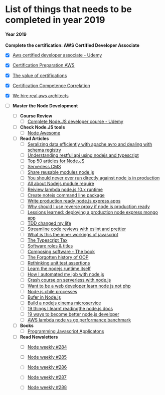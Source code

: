 # List of things that needs to be completed in year 2019

#### Year 2019
**Complete the certification: AWS Certified Developer Associate**
  - [x] [Aws certified developer associate - Udemy](https://www.udemy.com/aws-certified-developer-associate-dva-c01/)
  - [x] [Certification Preparation AWS](https://aws.amazon.com/certification/certification-prep/)
  - [x] [The value of certifications](https://read.acloud.guru/the-value-of-an-aws-certification-b326779c9679)
  - [x] [Certification Competence Correlation](https://martinfowler.com/bliki/CertificationCompetenceCorrelation.html)
  - [x] [We hire real aws architects ](https://medium.com/linux-academy/we-hire-real-aws-solutions-architects-not-paper-certified-ones-e17bd28ba487)
 
- [ ] **Master the Node Development**
  - [ ] **Course Review**
    - [ ] [Complete Node.JS developer course - Udemy](https://www.udemy.com/the-complete-nodejs-developer-course-2)
  - [ ] **Check Node.JS tools**
    - [ ] [Node Awesome](https://github.com/sindresorhus/awesome-nodejs)
  - [ ] **Read Articles**
    - [ ] [Seralizing data efficiently with apache avro and dealing with schema registry](https://www.sderosiaux.com/articles/2017/03/02/serializing-data-efficiently-with-apache-avro-and-dealing-with-a-schema-registry/)
    - [ ] [Understanding restful api using nodejs and typescript](https://blog.bitsrc.io/understanding-a-restful-api-using-node-js-and-typescript-6f9cede6b579)
    - [ ] [Top 50 articles for Node.JS](https://medium.mybridge.co/learn-node-js-from-top-50-articles-for-the-past-year-v-2019-2ec0a6a2cfa2)
    - [ ] [Serverless CMS](https://hackernoon.com/building-webiny-a-serverless-cms-51bde9b5b3bf)
    - [ ] [Share reusable modules node.js](https://hackernoon.com/how-to-easily-share-reusable-modules-in-node-js-at-scale-daaab9f0f41d)
    - [ ] [You should never ever run directly against node js in production](https://medium.freecodecamp.org/you-should-never-ever-run-directly-against-node-js-in-production-maybe-7fdfaed51ec6)
    - [ ] [All about Nodejs module require](https://medium.freecodecamp.org/require-module-in-node-js-everything-about-module-require-ccccd3ad383)
    - [ ] [Reiview lambda node.js 10.x runtime](https://medium.com/@hichaelmart/reviewing-the-aws-lambda-nodejs10-x-runtime-84de1e500aac)
    - [ ] [Create notejs command line package](https://medium.com/netscape/a-guide-to-create-a-nodejs-command-line-package-c2166ad0452e)
    - [ ] [Write production ready node.js express apps](https://medium.freecodecamp.org/how-to-write-a-production-ready-node-and-express-app-f214f0b17d8c)
    - [ ] [Why should I use reverse proxy if node is production ready](https://medium.com/intrinsic/why-should-i-use-a-reverse-proxy-if-node-js-is-production-ready-5a079408b2ca)
    - [ ] [Lessions learned: deploying a production node express mongo app](https://medium.freecodecamp.org/deploying-a-production-node-express-mongo-app-to-aws-a-reflection-8982894289c6)
    - [ ] [TDD changed my life](https://medium.com/javascript-scene/tdd-changed-my-life-5af0ce099f80)
    - [ ] [Streamline code reviews with eslint and prettier](https://medium.com/javascript-scene/streamline-code-reviews-with-eslint-prettier-6fb817a6b51d)
    - [ ] [What is this the inner workings of javascript](https://medium.com/javascript-scene/what-is-this-the-inner-workings-of-javascript-objects-d397bfa0708a)
    - [ ] [The Typescript Tax](https://medium.com/javascript-scene/the-typescript-tax-132ff4cb175b)
    - [ ] [Software roles & titles](https://medium.com/javascript-scene/software-roles-and-titles-e3f0b69c410c)
    - [ ] [Composing software - The book](https://gist.github.com/tejasrsuthar/8c7f1c4fcd6c7b47a3c9777e3cba787f)
    - [ ] [The Forgotten history of OOP](https://medium.com/javascript-scene/the-forgotten-history-of-oop-88d71b9b2d9f)
    - [ ] [Rethinking unit test assertions](https://medium.com/javascript-scene/rethinking-unit-test-assertions-55f59358253f)
    - [ ] [Learn the nodejs runtime itself](https://medium.freecodecamp.org/before-you-bury-yourself-in-packages-learn-the-node-js-runtime-itself-f9031fbd8b69)
    - [ ] [How I automated my job with node.js](https://medium.com/dailyjs/how-i-automated-my-job-with-node-js-94bf4e423017)
    - [ ] [Crash course on serverless with node.js](https://hackernoon.com/a-crash-course-on-serverless-with-node-js-632b37d58b44)
    - [ ] [Want to be a web developer learn node js not php](https://medium.com/zerotomastery/want-to-be-a-web-developer-learn-node-js-not-php-dc298154fafd)
    - [ ] [Node.js chile processes](https://medium.freecodecamp.org/node-js-child-processes-everything-you-need-to-know-e69498fe970a)
    - [ ] [Bufer in Node.js](https://medium.freecodecamp.org/do-you-want-a-better-understanding-of-buffer-in-node-js-check-this-out-2e29de2968e8)
    - [ ] [Build a nodejs cinema microservice](https://medium.com/@cramirez92/build-a-nodejs-cinema-microservice-and-deploying-it-with-docker-part-1-7e28e25bfa8b)
    - [ ] [19 things I learnt readingthe node.js docs](https://hackernoon.com/19-things-i-learnt-reading-the-nodejs-docs-8a2dcc7f307f)
    - [ ] [19 ways to become better node.js developer](https://medium.com/@me_37286/19-ways-to-become-a-better-node-js-developer-in-2019-ffd3a8fbfe38)
    - [ ] [AWS lambda node vs go performance banchmark](https://hackernoon.com/aws-lambda-go-vs-node-js-performance-benchmark-1c8898341982)
  - [ ] **Books**
    - [ ] [Programming Javascript Applicatons](https://ericelliottjs.com/product/programming-javascript-applications-ebook/)
  - [ ] **Read Newsletters**
    - [ ] [Node weekly #284](https://nodeweekly.com/issues/284)
    - [ ] [Node weekly #285](https://nodeweekly.com/issues/285)
    - [ ] [Node weekly #286](https://nodeweekly.com/issues/286)
    - [ ] [Node weekly #287](https://nodeweekly.com/issues/287)
    - [ ] [Node weekly #288](https://nodeweekly.com/issues/288)
    


